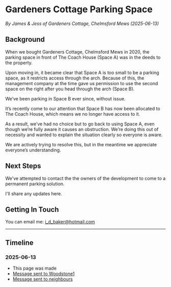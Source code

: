 # Gardeners Cottage Parking Space

_By James & Jess of Gardeners Cottage, Chelmsford Mews (2025-06-13)_

## Background

When we bought Gardeners Cottage, Chelmsford Mews in 2020, the parking space in front of The Coach House (Space A) was in the deeds to the property.

Upon moving in, it became clear that Space A is too small to be a parking space, as it restricts access through the arch. Because of this, the management company at the time gave us permission to use the second space on the right after you head through the arch (Space B).

We’ve been parking in Space B ever since, without issue.

It’s recently come to our attention that Space B has now been allocated to The Coach House, which means we no longer have access to it.

As a result, we’ve had no choice but to go back to using Space A, even though we’re fully aware it causes an obstruction. We’re doing this out of necessity and wanted to explain the situation clearly so everyone is aware.

We are actively trying to resolve this, but in the meantime we appreciate everyone’s understanding.

## Next Steps

We've attempted to contact the the owners of the development to come to a permanent parking solution.

I'll share any updates here. 

## Getting In Touch

You can email me: [j\_d\_baker@hotmail.com](mailto:j_d_baker@hotmail.com?subject=Gardeners%20Cottage%20Parking%20Space)

---

## Timeline

### 2025-06-13

- This page was made
- [Message sent to Woodstone1](/communications/2025-06-13-woodstone1-contact-us.md)
- [Message sent to neighbours](/communications/2025-06-13-message-to-neighbours.md)
